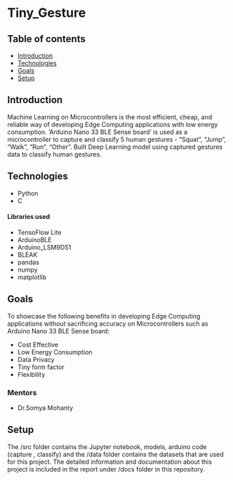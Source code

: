 # Tiny_Gesture


## Table of contents

* [Introduction](#introduction)
* [Technologies](#technologies)
* [Goals](#goals)
* [Setup](#Setup)

## Introduction

Machine Learning on Microcontrollers is the most efficient, cheap, and reliable way of developing Edge Computing applications with low energy consumption. ‘Arduino Nano 33 BLE Sense board’ is used as a microcontroller to capture and classify 5 human gestures - “Squat”, “Jump”, “Walk”, “Run”, “Other”. Built Deep Learning model using captured gestures data to classify human gestures.


## Technologies

* Python
* C

#### Libraries used

* TensoFlow Lite
* ArduinoBLE
* Arduino_LSM9DS1
* BLEAK
* pandas
* numpy
* matplotlib


## Goals

To showcase the following benefits in developing Edge Computing applications without sacrificing accuracy on Microcontrollers such as Arduino Nano 33 BLE Sense board:
* Cost Effective
* Low Energy Consumption
* Data Privacy
* Tiny form factor
* Flexibility


### Mentors

* Dr.Somya Mohanty

## Setup

The /src folder contains the Jupyter notebook, models, arduino code (capture , classify) and the /data folder contains the datasets that are used for this project. The detailed information and documentation about this project is included in the report under /docs folder in this repository.
